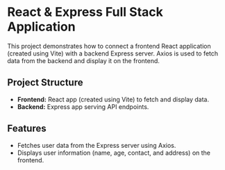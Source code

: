 # React & Express Full Stack Application

This project demonstrates how to connect a frontend React application (created using Vite) with a backend Express server.  Axios is used to fetch data from the backend and display it on the frontend.

## Project Structure

- **Frontend:** React app (created using Vite) to fetch and display data.
- **Backend:** Express app serving API endpoints.
  
## Features

- Fetches user data from the Express server using Axios.
- Displays user information (name, age, contact, and address) on the frontend.
